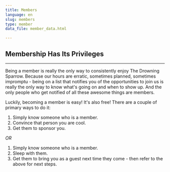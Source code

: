 ```yaml
---
title: Members
language: en
slug: members
type: member
data_file: member_data.html

---
```

## Membership Has Its Privileges
---
Being a member is really the only way to consistently enjoy The Drowning Sparrow.  Because our hours are erratic, sometimes planned, sometimes impromptu - being on a list that notifies you of the opportunities to join us is really the only way to know what's going on and when to show up.  And the only people who get notified of all these awesome things are members.

Luckily, becoming a member is easy! It's also free! There are a couple of primary ways to do it: 

1. Simply know someone who is a member.  
2. Convince that person you are cool. 
3. Get them to sponsor you.

*OR*

1. Simply know someone who is a member.
2. Sleep with them.
3. Get them to bring you as a guest next time they come - then refer to the above for next steps.



